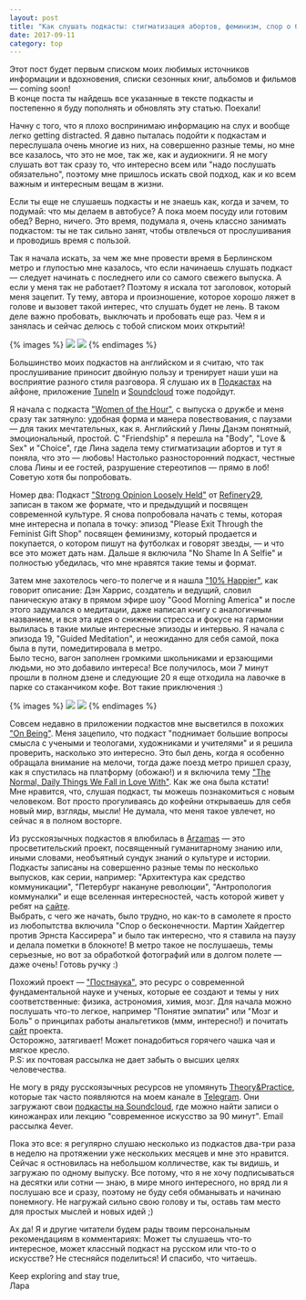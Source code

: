 ```yaml
---
layout: post
title: "Как слушать подкасты: стигматизация абортов, феминизм, спор о бесконечности и медитация в метро"
date: 2017-09-11
category: top
---
```


Этот пост будет первым списком моих любимых источников информации и вдохновения, списки сезонных книг, альбомов и фильмов — coming soon!  
В конце поста ты найдешь все указанные в тексте подкасты и постепенно я буду пополнять и обновлять эту статью. Поехали!

Начну с того, что я плохо воспринимаю информацию на слух и вообще легко getting distracted. Я давно пыталась подойти к подкастам и переслушала очень многие из них, на совершенно разные темы, но мне все казалось, что это не мое, так же, как и аудиокниги. Я не могу слушать вот так сразу то, что интересно всем или "надо послушать обязательно", поэтому мне пришлось искать свой подход, как и ко всем важным и интересным вещам в жизни.

Если ты еще не слушаешь подкасты и не знаешь как, когда и зачем, то подумай: что мы делаем в автобусе? А пока моем посуду или готовим обед? Верно, ничего. Это время, подумала я, очень классно занимать подкастом: ты не так сильно занят, чтобы отвлечься от прослушивания и проводишь время с пользой.  
 
Так я начала искать, за чем же мне провести время в Берлинском метро и глупостью мне казалось, что если начинаешь слушать подкаст — следует начинать с последнего или со самого свежего выпуска. А если у меня так не работает? Поэтому я искала тот заголовок, который меня зацепит. Ту тему, автора и произношение, которое хорошо ляжет в голове и вызовет такой интерес, что слушать будет не лень. В таком деле важно пробовать, выключать и пробовать еще раз. Чем я и занялась и сейчас делюсь с тобой списком моих открытий! 

{% images %}
  ![](/assets/images/2017/09/metro.jpg)
  ![](/assets/images/2017/09/sloni.jpg)
{% endimages %}

<!-- -->

Большинство моих подкастов на английском и я считаю, что так прослушивание приносит двойную пользу и тренирует наши уши на восприятие разного стиля разговора. Я слушаю их в [Подкастах](https://www.apple.com/ru/itunes/podcasts/fanfaq.html) на айфоне, приложение [TuneIn](https://tunein.com/get—tunein/) и [Soundcloud](https://soundcloud.com/stream) тоже подойдут.

Я начала с подкаста ["Women of the Hour"](https://itunes.apple.com/ru/podcast/episode—1—friendship/id1049452428?i=1000356401837&mt=2), с выпуска о дружбе и меня сразу так затянуло: удобная форма и манера повествования, с паузами — для таких мечтательных, как я. 
Английский у Лины Данэм понятный, эмоциональный, простой. С "Friendship" я перешла на "Body", "Love & Sex" и "Choiсe", где Лина задела тему стигматизации абортов и тут я поняла, что это — любовь! Настолько разносторонний подкаст, честные слова Лины и ее гостей, разрушение стереотипов — прямо в лоб! Советую хотя бы попробовать.

Номер два: Подкаст ["Strong Opinion Loosely Held"](https://itunes.apple.com/us/podcast/strong—opinions—loosely—held/id1109543963?mt=2) от [Refinery29](http://www.refinery29.uk/?geo=uk&_ga=2.231213215.1486433324.1505089932—1479721124.1502142377), записан в таком же формате, что и предыдущий и посвящен современной культуре. Я снова попробовала начать с темы, которая мне интересна и попала в точку: эпизод "Please Exit Through the Feminist Gift Shop" посвящен феминизму, который продается и покупается, о котором пишут на футболках и говорят звезды, — и что все это может дать нам. Дальше я включила "No Shame In A Selfie" и полностью убедилась, что мне нравятся такие темы и формат.

Затем мне захотелось чего-то полегче и я нашла ["10% Happier"](https://itunes.apple.com/us/podcast/10—happier—with—dan—harris/id1087147821
), как говорит описание: Дэн Харрис, создатель и ведущий, словил паническую атаку в прямом эфире шоу "Good Morning America" и после этого задумался о медитации, даже написал книгу с аналогичным названием, и вся эта идея о снижении стресса и фокусе на гармонии вылилась в такие милые интересные эпизоды и интервью.  Я начала с эпизода 19, "Guided Meditation", и неожиданно для себя самой, пока была в пути, помедитировала в метро.  
Было тесно, вагон заполнен громкими школьниками и ерзающими людьми, но это добавило интереса! Все получилось, мои 7 минут прошли в полном дзене и следующие 20 я еще отходила на лавочке в парке со стаканчиком кофе. Вот такие приключения :) 

{% images %}
  ![](/assets/images/2017/09/moy_stol.jpg)
  ![](/assets/images/2017/09/berlin.jpg)
{% endimages %}

Совсем недавно в приложении подкастов мне высветился в похожих ["On Being"](https://itunes.apple.com/us/podcast/on—being—with—krista—tippett/id150892556?mt=2). Меня зацепило, что подкаст "поднимает большие вопросы смысла с учеными и теологами, художниками и учителями" и я решила проверить, насколько это интересно. Это был день, когда я особенно обращала внимание на мелочи, тогда даже поезд метро пришел сразу, как я спустилась на платформу (обожаю!) и я включила тему ["The Normal, Daily Things We Fall in Love With"](https://onbeing.org/programs/maira—kalman—the—normal—daily—things—we—fall—in—love—with—sep2017/). Как же она была кстати!   
Мне нравится, что, слушая подкаст, ты можешь познакомиться с новым человеком. Вот просто прогуливаясь до кофейни открываешь для себя новый мир, взгляды, мысли! Не думала, что меня такое увлечет, но сейчас я в полном восторге. 

Из русскоязычных подкастов я влюбилась в [Arzamas](https://itunes.apple.com/ru/podcast/istoria—kul—tury—kursy—arzamas/id1001642707) —  это просветительский проект, посвященный гуманитарному знанию или, иными словами, необъятный сундук знаний о культуре и истории. Подкасты записаны на совершенно разные темы по несколько выпусков, как серии, например: "Архитектура как средство коммуникации", "Петербург накануне революции", "Антропология коммуналки" и еще вселенная интересностей, часть которой живет у ребят на [сайте](http://arzamas.academy).   
Выбрать, с чего же начать, было трудно, но как-то в самолете я просто из любопытства включила "Спор о бесконечности. Мартин Хайдеггер против Эрнста Кассирера" и было так интересно, что я ставила на паузу и делала пометки в блокноте! В метро такое не послушаешь, темы серьезные, но вот за обработкой фотографий или в долгом полете — даже очень! Готовь ручку :)   

Похожий проект — ["Постнаука"](https://itunes.apple.com/ru/podcast/последние—лекции—на—постнауке/id1057868694?mt=2), это ресурс о современной фундаментальной науке и ученых, которые ее создают и темы у них соответственные: физика, астрономия, химия, мозг. Для начала можно послушать что-то легкое, например "Понятие эмпатии" или "Мозг и Боль" о принципах работы анальгетиков (ммм, интересно!) и почитать [сайт](https://postnauka.ru) проекта.  
Осторожно, затягивает! Может понадобиться горячего чашка чая и мягкое кресло.  
P.S: их почтовая рассылка не дает забыть о высших целях человечества. 

Не могу в ряду русскоязычных ресурсов не упомянуть [Theory&Practice](https://theoryandpractice.ru), которые так часто появляются на моем канале в [Telegram](https://t.me/explorevryday).
Они загружают свои [подкасты на Soundcloud](https://soundcloud.com/theoryandpractice), где можно найти записи о киножанрах или лекцию "современное искусство за 90 минут". Email рассылка 4ever.

Пока это все: я регулярно слушаю несколько из подкастов два-три раза в неделю на протяжении уже нескольких месяцев и мне это нравится. Сейчас я остновилась на небольшом колличестве, как ты видишь, и загружаю по одному выпуску. Все потому, что я не хочу подписываться на десятки или сотни — знаю, в мире много интересного, но вряд ли я послушаю все и сразу, поэтому не буду себя обманывать и начинаю понемногу. Не нагружай сильно свою голову и ты, оставь там место для простых мыслей и новых идей ;)

Ах да! Я и другие читатели будем рады твоим персональным рекомендациям в комментариях: Может ты слушаешь что-то интересное, может классный подкаст на русском или что-то о искусстве? Не стесняйся поделиться! И спасибо, что читаешь.

Keep exploring and stay true,  
Лара
